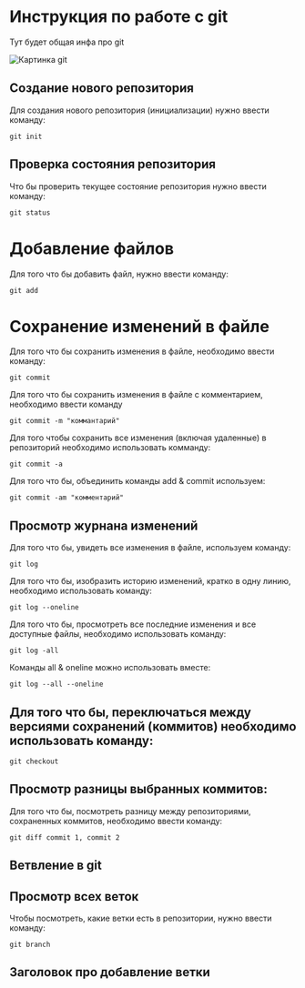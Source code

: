 # Инструкция по работе с git

Тут будет общая инфа про git 

![Картинка git](git.jpg)


## Создание нового репозитория

Для создания нового репозитория (инициализации) нужно ввести команду:

    git init

## Проверка состояния репозитория

Что бы проверить текущее состояние репозитория нужно ввести команду:

    git status

# Добавление файлов 

Для того что бы добавить файл, нужно ввести команду:

    git add

# Сохранение изменений в файле

Для того что бы сохранить изменения в файле, необходимо ввести команду: 

    git commit 

Для того что бы сохранить изменения в файле с комментарием, необходимо ввести команду

    git commit -m "коммантарий"

Для того чтобы сохранить все изменения (включая удаленные) в репозиторий необходимо использовать комманду:

    git commit -a

Для того что бы, объединить команды add  & commit используем:

    git commit -am "комментарий" 

## Просмотр журнана изменений 

Для того что бы, увидеть все изменения в файле, используем команду:

    git log

Для того что бы, изобразить историю изменений, кратко в одну линию, необходимо использовать команду:

    git log --oneline

Для того что бы, просмотреть все последние изменения и все доступные файлы, необходимо использовать команду:

    git log -all

Команды all & oneline можно использовать вместе:

    git log --all --oneline


## Для того что бы, переключаться между версиями сохранений (коммитов) необходимо использовать команду: 

    git checkout

    
## Просмотр разницы выбранных коммитов: 

Для того что бы, посмотреть разницу между репозиториями, сохраненных коммитов, необходимо ввести команду: 

    git diff commit 1, commit 2


## Ветвление в git


## Просмотр всех веток

Чтобы посмотреть, какие ветки есть в репозитории, нужно ввести команду:

    git branch

    
## Заголовок про добавление ветки 
